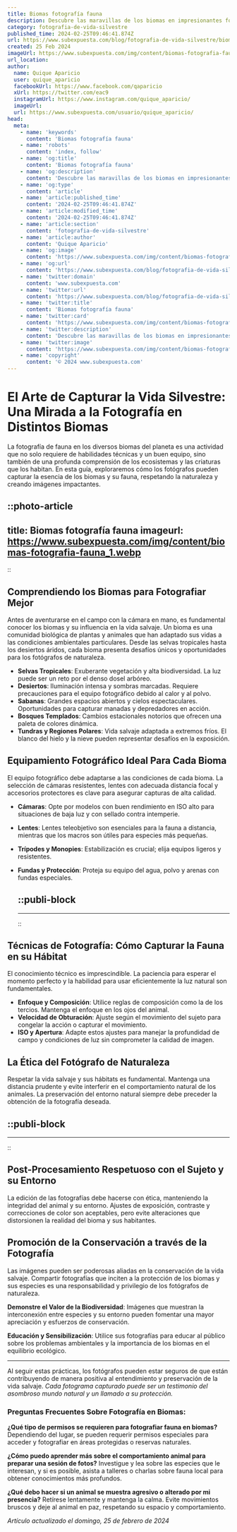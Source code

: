 ```yaml
---
title: Biomas fotografía fauna
description: Descubre las maravillas de los biomas en impresionantes fotografías de fauna. Explora la belleza y diversidad del mundo animal con nosotros.
category: fotografia-de-vida-silvestre
published_time: 2024-02-25T09:46:41.874Z
url: https://www.subexpuesta.com/blog/fotografia-de-vida-silvestre/biomas-fotografia-fauna
created: 25 Feb 2024
imageUrl: https://www.subexpuesta.com/img/content/biomas-fotografia-fauna_1.webp
url_location:
author:
  name: Quique Aparicio
  user: quique_aparicio
  facebookUrl: https://www.facebook.com/qaparicio
  xUrl: https://twitter.com/eac9
  instagramUrl: https://www.instagram.com/quique_aparicio/
  imageUrl: 
  url: https://www.subexpuesta.com/usuario/quique_aparicio/
head:
  meta:
    - name: 'keywords'
      content: 'Biomas fotografía fauna'
    - name: 'robots'
      content: 'index, follow'
    - name: 'og:title'
      content: 'Biomas fotografía fauna'
    - name: 'og:description'
      content: 'Descubre las maravillas de los biomas en impresionantes fotografías de fauna. Explora la belleza y diversidad del mundo animal con nosotros.'
    - name: 'og:type'
      content: 'article'
    - name: 'article:published_time'
      content: '2024-02-25T09:46:41.874Z'
    - name: 'article:modified_time'
      content: '2024-02-25T09:46:41.874Z'
    - name: 'article:section'
      content: 'fotografia-de-vida-silvestre'
    - name: 'article:author'
      content: 'Quique Aparicio'
    - name: 'og:image'
      content: 'https://www.subexpuesta.com/img/content/biomas-fotografia-fauna_1.webp'
    - name: 'og:url'
      content: 'https://www.subexpuesta.com/blog/fotografia-de-vida-silvestre/biomas-fotografia-fauna'
    - name: 'twitter:domain'
      content: 'www.subexpuesta.com'
    - name: 'twitter:url'
      content: 'https://www.subexpuesta.com/blog/fotografia-de-vida-silvestre/biomas-fotografia-fauna'
    - name: 'twitter:title'
      content: 'Biomas fotografía fauna'
    - name: 'twitter:card'
      content: 'https://www.subexpuesta.com/img/content/biomas-fotografia-fauna_1.webp'
    - name: 'twitter:description'
      content: 'Descubre las maravillas de los biomas en impresionantes fotografías de fauna. Explora la belleza y diversidad del mundo animal con nosotros.'
    - name: 'twitter:image'
      content: 'https://www.subexpuesta.com/img/content/biomas-fotografia-fauna_1.webp'
    - name: 'copyright'
      content: '© 2024 www.subexpuesta.com'
---
```

# El Arte de Capturar la Vida Silvestre: Una Mirada a la Fotografía en Distintos Biomas

La fotografía de fauna en los diversos biomas del planeta es una actividad que no solo requiere de habilidades técnicas y un buen equipo, sino también de una profunda comprensión de los ecosistemas y las criaturas que los habitan. En esta guía, exploraremos cómo los fotógrafos pueden capturar la esencia de los biomas y su fauna, respetando la naturaleza y creando imágenes impactantes.


::photo-article
---
title: Biomas fotografía fauna
imageurl: https://www.subexpuesta.com/img/content/biomas-fotografia-fauna_1.webp
---
::


## Comprendiendo los Biomas para Fotografiar Mejor

Antes de aventurarse en el campo con la cámara en mano, es fundamental conocer los biomas y su influencia en la vida salvaje. Un bioma es una comunidad biológica de plantas y animales que han adaptado sus vidas a las condiciones ambientales particulares. Desde las selvas tropicales hasta los desiertos áridos, cada bioma presenta desafíos únicos y oportunidades para los fotógrafos de naturaleza.

- **Selvas Tropicales**: Exuberante vegetación y alta biodiversidad. La luz puede ser un reto por el denso dosel arbóreo.
- **Desiertos**: Iluminación intensa y sombras marcadas. Requiere precauciones para el equipo fotográfico debido al calor y al polvo.
- **Sabanas**: Grandes espacios abiertos y cielos espectaculares. Oportunidades para capturar manadas y depredadores en acción.
- **Bosques Templados**: Cambios estacionales notorios que ofrecen una paleta de colores dinámica.
- **Tundras y Regiones Polares**: Vida salvaje adaptada a extremos fríos. El blanco del hielo y la nieve pueden representar desafíos en la exposición.

## Equipamiento Fotográfico Ideal Para Cada Bioma

El equipo fotográfico debe adaptarse a las condiciones de cada bioma. La selección de cámaras resistentes, lentes con adecuada distancia focal y accesorios protectores es clave para asegurar capturas de alta calidad.

- **Cámaras**: Opte por modelos con buen rendimiento en ISO alto para situaciones de baja luz y con sellado contra intemperie.
- **Lentes**: Lentes teleobjetivo son esenciales para la fauna a distancia, mientras que los macros son útiles para especies más pequeñas.
- **Trípodes y Monopies**: Estabilización es crucial; elija equipos ligeros y resistentes.
- **Fundas y Protección**: Proteja su equipo del agua, polvo y arenas con fundas especiales.


  ::publi-block
  ---
  ---
  ::
  
  
## Técnicas de Fotografía: Cómo Capturar la Fauna en su Hábitat

El conocimiento técnico es imprescindible. La paciencia para esperar el momento perfecto y la habilidad para usar eficientemente la luz natural son fundamentales.

- **Enfoque y Composición**: Utilice reglas de composición como la de los tercios. Mantenga el enfoque en los ojos del animal.
- **Velocidad de Obturación**: Ajuste según el movimiento del sujeto para congelar la acción o capturar el movimiento.
- **ISO y Apertura**: Adapte estos ajustes para manejar la profundidad de campo y condiciones de luz sin comprometer la calidad de imagen.

## La Ética del Fotógrafo de Naturaleza

Respetar la vida salvaje y sus hábitats es fundamental. Mantenga una distancia prudente y evite interferir en el comportamiento natural de los animales. La preservación del entorno natural siempre debe preceder la obtención de la fotografía deseada.


  ::publi-block
  ---
  ---
  ::
  
  
## Post-Procesamiento Respetuoso con el Sujeto y su Entorno

La edición de las fotografías debe hacerse con ética, manteniendo la integridad del animal y su entorno. Ajustes de exposición, contraste y correcciones de color son aceptables, pero evite alteraciones que distorsionen la realidad del bioma y sus habitantes.

## Promoción de la Conservación a través de la Fotografía

Las imágenes pueden ser poderosas aliadas en la conservación de la vida salvaje. Compartir fotografías que inciten a la protección de los biomas y sus especies es una responsabilidad y privilegio de los fotógrafos de naturaleza.

**Demonstre el Valor de la Biodiversidad**: Imágenes que muestran la interconexión entre especies y su entorno pueden fomentar una mayor apreciación y esfuerzos de conservación.

**Educación y Sensibilización**: Utilice sus fotografías para educar al público sobre los problemas ambientales y la importancia de los biomas en el equilibrio ecológico.

---

Al seguir estas prácticas, los fotógrafos pueden estar seguros de que están contribuyendo de manera positiva al entendimiento y preservación de la vida salvaje. *Cada fotograma capturado puede ser un testimonio del asombroso mundo natural y un llamado a su protección.*

### Preguntas Frecuentes Sobre Fotografía en Biomas:

**¿Qué tipo de permisos se requieren para fotografiar fauna en biomas?**
Dependiendo del lugar, se pueden requerir permisos especiales para acceder y fotografiar en áreas protegidas o reservas naturales.

**¿Cómo puedo aprender más sobre el comportamiento animal para preparar una sesión de fotos?**
Investigue y lea sobre las especies que le interesan, y si es posible, asista a talleres o charlas sobre fauna local para obtener conocimientos más profundos.

**¿Qué debo hacer si un animal se muestra agresivo o alterado por mi presencia?**
Retírese lentamente y mantenga la calma. Evite movimientos bruscos y deje al animal en paz, respetando su espacio y comportamiento.

_Artículo actualizado el domingo, 25 de febrero de 2024_
